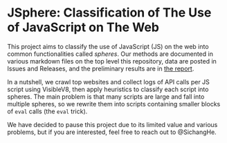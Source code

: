 # JSphere: Classification of The Use of JavaScript on The Web

This project aims to classify the use of JavaScript (JS) on
the web into common functionalities called *spheres*.
Our methods are documented in various markdown files on
the top level this repository, data are posted in Issues and Releases, and
the preliminary results are in [the
report](https://github.com/SichangHe/JSphere/releases/download/final-report/jsphere_final_report_11221845.pdf).

In a nutshell, we crawl top websites and collect logs of
API calls per JS script using VisibleV8, then apply heuristics to
classify each script into spheres.
The main problem is that many scripts are large and fall into multiple spheres,
so we rewrite them into scripts containing smaller blocks of `eval` calls
(the `eval` trick).

We have decided to pause this project due to its limited value and
various problems, but if you are interested, feel free to reach out to
@SichangHe.

